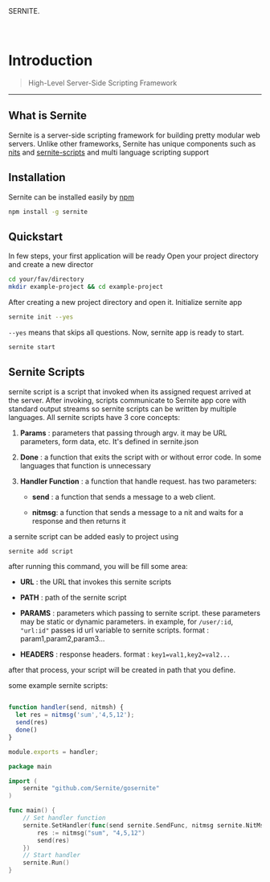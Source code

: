 <div class ="app-header">
SERNITE.
<div class = "app-header-underline"> </div>
</div>
<br>

<br>

# Introduction
> High-Level Server-Side Scripting Framework


---
## What is Sernite

Sernite is a server-side scripting framework for building pretty modular web servers. Unlike other frameworks, Sernite has unique components such as [nits](/) and [sernite-scripts](/) and multi language scripting support

## Installation

Sernite can be installed easily by [npm](//npmjs.com/sernite)

```bash
npm install -g sernite
```

## Quickstart

In few steps, your first application will be ready
Open your project directory and create a new director

```bash
cd your/fav/directory
mkdir example-project && cd example-project
```
After creating a new project directory and open it.
Initialize sernite app
```bash
sernite init --yes
```
`--yes` means that skips all questions. Now, sernite app is  ready to start.
```bash
sernite start
```

## Sernite Scripts

sernite script is a script that invoked when its assigned request arrived at the server. After invoking, scripts communicate to Sernite app core with standard output streams so sernite scripts can be written by multiple languages. All sernite scripts have 3 core concepts:

1. **Params** : parameters that passing through argv. it may be URL parameters, form data, etc. It's defined in sernite.json


2. **Done** : a function that exits the script with or without error code. In some languages that function is unnecessary


3. **Handler Function** : a function that handle request. has two parameters:
    -  **send** : a function that sends a message to a web client.

    -  **nitmsg**: a function that sends a message to a nit and waits for a response and then returns it

a sernite script can be added easly to project using

```bash
sernite add script
```
after running this command, you will be fill some area:
  -  **URL** : the URL that invokes this sernite scripts
  
  -  **PATH** : path of the sernite script
  
  -  **PARAMS** : parameters which passing to sernite script. these parameters may be static or dynamic parameters. in example, for ``/user/:id``, ``"url:id"`` passes id url variable to sernite scripts. format : param1,param2,param3...
  -  **HEADERS** : response headers. format : ``key1=val1,key2=val2...``

after that process, your script will be created in path that you define.

some example sernite scripts:

```javascript

function handler(send, nitmsh) {
  let res = nitmsg('sum','4,5,12');
  send(res)
  done()
}

module.exports = handler;
```


```go
package main

import (
	sernite "github.com/Sernite/gosernite"
)

func main() {
	// Set handler function
	sernite.SetHandler(func(send sernite.SendFunc, nitmsg sernite.NitMsg) {
		res := nitmsg("sum", "4,5,12")
		send(res)
	})
	// Start handler
	sernite.Run()
}

```
